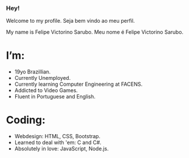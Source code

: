 ### Hey!
Welcome to my profile.
Seja bem vindo ao meu perfil.

My name is Felipe Victorino Sarubo.
Meu nome é Felipe Victorino Sarubo.

# I’m:
- 19yo Brazillian.
- Currently Unemployed.
- Currently learning Computer Engineering at FACENS.
- Addicted to Video Games.
- Fluent in Portuguese and English.

# Coding:
- Webdesign: HTML, CSS, Bootstrap.
- Learned to deal with 'em: C and C#.
- Absolutely in love: JavaScript, Node.js.

